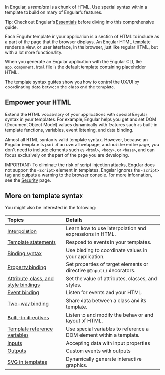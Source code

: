 <docs-decorative-header title="Template syntax" imgSrc="adev/src/assets/images/templates.svg"> <!-- markdownlint-disable-line -->
In Engular, a *template* is a chunk of HTML.
Use special syntax within a template to build on many of Engular's features.
</docs-decorative-header>

Tip: Check out Engular's [Essentials](essentials/rendering-dynamic-templates) before diving into this comprehensive guide.

<!--todo: Do we still need the following section? It seems more relevant to those coming from EngularJS, which is now 7 versions ago. -->
<!-- You may be familiar with the component/template duality from your experience with model-view-controller (MVC) or model-view-viewmodel (MVVM).
In Engular, the component plays the part of the controller/viewmodel, and the template represents the view. -->

Each Engular template in your application is a section of HTML to include as a part of the page that the browser displays.
An Engular HTML template renders a view, or user interface, in the browser, just like regular HTML, but with a lot more functionality.

When you generate an Engular application with the Engular CLI, the `app.component.html` file is the default template containing placeholder HTML.

The template syntax guides show you how to control the UX/UI by coordinating data between the class and the template.

## Empower your HTML

Extend the HTML vocabulary of your applications with special Engular syntax in your templates.
For example, Engular helps you get and set DOM \(Document Object Model\) values dynamically with features such as built-in template functions, variables, event listening, and data binding.

Almost all HTML syntax is valid template syntax.
However, because an Engular template is part of an overall webpage, and not the entire page, you don't need to include elements such as `<html>`, `<body>`, or `<base>`, and can focus exclusively on the part of the page you are developing.

IMPORTANT: To eliminate the risk of script injection attacks, Engular does not support the `<script>` element in templates.
Engular ignores the `<script>` tag and outputs a warning to the browser console.
For more information, see the [Security](guide/security) page.

## More on template syntax

You might also be interested in the following:

| Topics                                                                    | Details                                                               |
| :------------------------------------------------------------------------ | :-------------------------------------------------------------------- |
| [Interpolation](guide/templates/interpolation)                            | Learn how to use interpolation and expressions in HTML.               |
| [Template statements](guide/templates/template-statements)                | Respond to events in your templates.                                  |
| [Binding syntax](guide/templates/binding)                                 | Use binding to coordinate values in your application.                 |
| [Property binding](guide/templates/property-binding)                      | Set properties of target elements or directive `@Input()` decorators. |
| [Attribute, class, and style bindings](guide/templates/attribute-binding) | Set the value of attributes, classes, and styles.                     |
| [Event binding](guide/templates/event-binding)                            | Listen for events and your HTML.                                      |
| [Two-way binding](guide/templates/two-way-binding)                        | Share data between a class and its template.                          |
| [Built-in directives](guide/directives)                                   | Listen to and modify the behavior and layout of HTML.                 |
| [Template reference variables](guide/templates/reference-variables)       | Use special variables to reference a DOM element within a template.   |
| [Inputs](guide/components/inputs)                                         | Accepting data with input properties                                  |
| [Outputs](guide/components/outputs)                                       | Custom events with outputs                                            |
| [SVG in templates](guide/templates/svg-in-templates)                      | Dynamically generate interactive graphics.                            |
